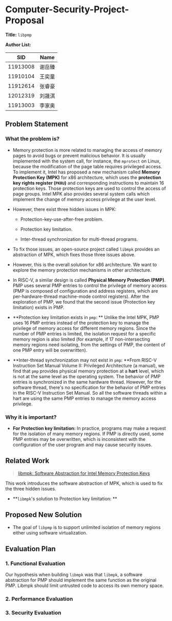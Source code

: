 # Computer-Security-Project-Proposal

[//]: # (## Title and Author List)

**Title:** `libpmp`

**Author List:** 

| SID      | Name   |
| -------- | ------ |
| 11913008 | 谢岳臻 |
| 11910104 | 王奕童 |
| 11912614 | 张睿豪 |
| 12012319 | 刘晟淇 |
| 11913003 | 李家奥 |



## Problem Statement



### What the problem is?
* Memory protection is more related to managing the access of memory pages to avoid bugs or prevent malicious behavior. It is usually implemented with the system call, for instance, the `mprotect` on Linux, because the modification of the page table requires privileged access. To implement it, Intel has proposed a new mechanism called **Memory Protection Key (MPK)** for x86 architecture, which uses the **protection key rights register (`PKRU`)** and corresponding instructions to maintain 16 protection keys. Those protection keys are used to control the access of page groups. Intel MPK also provides several system calls which implement the change of memory access privilege at the user level.

* However, there exist three hidden issues in MPK:

  * Protection-key-use-after-free problem.

  * Protection key limitation.

  * Inter-thread synchronization for multi-thread programs.


* To fix those issues, an open-source project called `libmpk` provides an abstraction of MPK, which fixes those three issues above.
* However, this is the overall solution for x86 architecture. We want to explore the memory protection mechanisms in other architecture.
* In RISC-V, a similar design is called **Physical Memory Protection (PMP)**. PMP uses several PMP entries to control the privilege of memory access (PMP is composed of configuration and address registers, which are per-hardware-thread machine-mode control registers). After the exploration of PMP, we found that the second issue (Protection key limitation) exists in PMP.
* **Protection key limitation exists in `pmp`: ** Unlike the Intel MPK, PMP uses 16 PMP entries instead of the protection key to manage the privilege of memory access for different memory regions. Since the number of PMP entries is limited, the isolation request for a specific memory region is also limited (for example, if 17 non-intersecting memory regions need isolating, from the settings of PMP, the content of one PMP entry will be overwritten). 
* **Inter-thread synchronization may not exist in `pmp`: **From RISC-V Instruction Set Manual Volume II: Privileged Architecture (a manual), we find that `pmp` provides physical memory protection at a **hart** level, which is not at the same level as the operating system. The behavior of PMP entries is synchronized in the same hardware thread. However, for the software thread, there's no specification for the behavior of PMP entries in the RISC-V Instruction Set Manual. So all the software threads within a hart are using the same PMP entries to manage the memory access privilege.



### Why it is important?

* **For Protection key limitation:** In practice, programs may make a request for the isolation of many memory regions. If PMP is directly used, some PMP entries may be overwritten, which is inconsistent with the configuration of the user program and may cause security issues.



## Related Work

> [libmpk: Software Abstraction for Intel Memory Protection Keys](https://arxiv.org/pdf/1811.07276.pdf)

This work introduces the software abstraction of MPK, which is used to fix the three hidden issues.

* **`libmpk`'s solution to Protection key limitation: **

<!--TODO: introduce solutions in libmpk-->

## Proposed New Solution

* The goal of `libpmp` is to support unlimited isolation of memory regions either using software virtualization.

<!--TODO: similar solutions for PMP-->

## Evaluation Plan

### 1. Functional Evaluation

Our hypothesis when building `libmpk` was that `libmpk`, a software abstraction for PMP should implement the same function as the original PMP. Libmpk should limit untrusted code to access its own memory space.

### 2. Performance Evaluation

### 3. Security Evaluation
